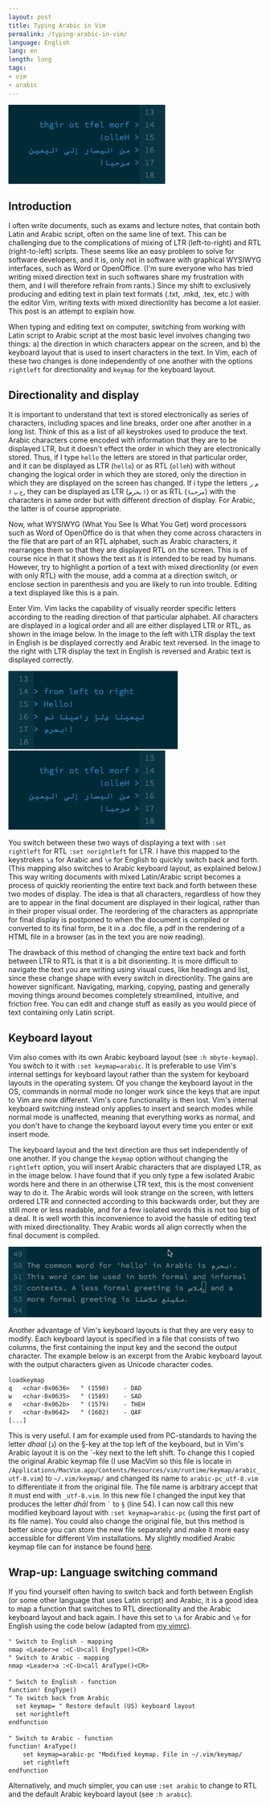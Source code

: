 ```yaml
---
layout: post
title: Typing Arabic in Vim 
permalink: /typing-arabic-in-vim/
language: English
lang: en
length: long
tags:
- vim
- arabic
---
```


![RTL display in Vim](/images/2017-06-22/rtl.png)

## Introduction
I often write documents, such as exams and lecture notes, that contain both Latin and Arabic script, often on the same line of text. This can be challenging due to the complications of mixing of LTR (left-to-right) and RTL (right-to-left) scripts. These seems like an easy problem to solve for software developers, and it is, only not in software with graphical WYSIWYG interfaces, such as Word or OpenOffice. (I'm sure everyone who has tried writing mixed direction text in such softwares share my frustration with them, and I will therefore refrain from rants.) Since my shift to exclusively producing and editing text in plain text formats (.txt, .mkd, .tex, etc.) with the editor Vim, writing texts with mixed directionlity has become a lot easier. This post is  an attempt to explain how.

When typing and editing text on computer, switching from working with Latin script to Arabic script at the most basic level involves changing two things: a)&nbsp;the direction in which characters appear on the screen, and b)&nbsp;the keyboard layout that is used to insert characters in the text. In Vim, each of these two changes is done independently of one another with the options `rightleft` for directionality and `keymap` for the keyboard layout.

## Directionality and display

It is important to understand that text is stored electronically as series of characters, including spaces and line breaks, order one after another in a long list. Think of this as a list of all keystrokes used to produce the text. Arabic characters come encoded with information that they are to be displayed LTR, but it doesn't effect the order in which they are electronically stored. Thus, if I type `hello` the letters are stored in that particular order, and it can be displayed as LTR (`hello`) or as RTL (`olleh`) with without changing the logical order in which they are stored, only the direction in which they are displayed on the screen has changed. If i type the letters `م` `ر` `ح` `ب` `ا`, they can be displayed as LTR (`ابحرم`) or as RTL (`مرحبا`) with the characters in same order but with different direction of display. For Arabic, the latter is of course appropriate.

Now, what WYSIWYG (What You See Is What You Get) word processors such as Word of OpenOffice do is that when they come across characters in the file that are part of an RTL alphabet, such as Arabic characters, it rearranges them so that they are displayed RTL on the screen. This is of course nice in that it shows the text as it is intended to be read by humans. However, try to highlight a portion of a text with mixed directionlity (or even with only RTL) with the mouse, add a comma at a direction switch, or enclose section in parenthesis and you are likely to run into trouble. Editing a text displayed like this is a pain.

Enter Vim. Vim lacks the capability of visually reorder specific letters according to the reading direction of that particular alphabet. All characters are displayed in a logical order and all are either displayed LTR or RTL, as shown in the image below. In the image to the left with LTR display the text in English is be displayed correctly and Arabic text reversed. In the image to the right with LTR display the text in English is reversed and Arabic text is displayed correctly.

![RTL display](/images/2017-06-22/ltr.png)&nbsp;![LTR display](/images/2017-06-22/rtl.png)

You switch between these two ways of displaying a text with `:set rightleft` for RTL `:set norightleft` for LTR. I have this mapped to the keystrokes `\a` for Arabic and `\e` for English to quickly switch back and forth. (This mapping also switches to Arabic keyboard layout, as explained below.) This way writing documents with mixed Latin/Arabic script becomes a process of quickly reorienting the entire text back and forth between these two modes of display. The idea is that all characters, regardless of how they are to appear in the final document are displayed in their logical, rather than in their proper visual order. The reordering of the characters as appropriate for final display is postponed to when the document is compiled or converted to its final form, be it in a .doc file, a pdf in the rendering of a HTML file in a browser (as in the text you are now reading).

The drawback of this method of changing the entire text back and forth between LTR to RTL is that it is a bit disorienting. It is more difficult to navigate the text you are writing using visual cues, like headings and list, since these change shape with every switch in directionlity. The gains are however significant. Navigating, marking, copying, pasting and generally moving things around becomes completely streamlined, intuitive, and friction free. You can edit and change stuff as easily as you would piece of text containing only Latin script.

## Keyboard layout

Vim also comes with its own Arabic keyboard layout (see `:h mbyte-keymap`). You switch to it with `:set keymap=arabic`. It is preferable to use Vim's internal settings for keyboard layout rather than the system for keyboard layouts in the operating system. Of you change the keyboard layout in the OS, commands in normal mode no longer work since the keys that are input to Vim are now different. Vim's core functionality is then lost. Vim's internal keyboard switching instead only applies to insert and search modes while normal mode is unaffected, meaning that everything works as normal, and you don't have to change the keyboard layout every time you enter or exit insert mode.

The keyboard layout and the text direction are thus set independently of one another. If you change the `keymap` option  without changing the `rightleft` option, you will insert Arabic characters that are displayed LTR, as in the image below. I have found that if you only type a few isolated Arabic words here and there in an otherwise LTR text, this is the most convenient way to do it. The Arabic words will look strange on the screen, with letters ordered LTR and connected according to this backwards order, but they are still more or less readable, and for a few isolated words this is not too big of a deal. It is well worth this inconvenience to avoid the hassle of editing text with mixed directionality. They Arabic words all align correctly when the final document is compiled.

![Arabic words in a LTR text.](/images/2017-06-22/arabic-in-ltr.png)

Another advantage of Vim's keyboard layouts is that they are very easy to modify. Each keyboard layout is specified in a file that consists of two columns, the first containing the input key and the second the output character. The example below is an excerpt from the Arabic keyboard layout with the output characters given as Unicode character codes.

``` vim
loadkeymap
q	<char-0x0636>	" (1590)	- DAD
w	<char-0x0635>	" (1589)	- SAD
e	<char-0x062b>	" (1579)	- THEH
r	<char-0x0642>	" (1602)	- QAF
[...]
```

This is very useful. I am for example used from PC-standards to having the letter *dhaal*&nbsp;(ذ) on the §-key at the top left of the keyboard, but in Vim's Arabic layout it is on the \`-key next to the left shift. To change this I copied the original Arabic keymap file (I&nbsp;use MacVim so this file is locate in `/Applications/MacVim.app/Contents/Resources/vim/runtime/keymap/arabic_utf-8.vim`) to `~/.vim/keymap/` and changed its name to `arabic-pc_utf-8.vim` to differentiate it from the original file. The file name is arbitrary accept that it must end with `_utf-8.vim`. In this new file I changed the input key that produces the letter *dhāl* from `` ` `` to `§` (line&nbsp;54). I can now call this new modified keyboard layout with `:set keymap=arabic-pc` (using the first part of its file name). You could also change the original file, but this method is better since you can store the new file separately and make it more easy accessible for different Vim installations. My slightly modified Arabic keymap file can for instance be found [here](https://github.com/andreasmhallberg/dotfiles).


## Wrap-up: Language switching command

If you find yourself often having to switch back and forth between English (or some other language that uses Latin script) and Arabic, it is a good idea to map a function that switches to RTL directionality and the Arabic keyboard layout and back again. I have this set to `\a` for Arabic and `\e` for English using the code below (adapted from [my vimrc](https://github.com/andreasmhallberg/dotfiles/blob/master/.vimrc)).

``` vim
" Switch to English - mapping
nmap <Leader>e :<C-U>call EngType()<CR>
" Switch to Arabic - mapping
nmap <Leader>a :<C-U>call AraType()<CR>

" Switch to English - function
function! EngType()
" To switch back from Arabic
  set keymap= " Restore default (US) keyboard layout
  set norightleft
endfunction

" Switch to Arabic - function
function! AraType()
    set keymap=arabic-pc "Modified keymap. File in ~/.vim/keymap/
    set rightleft
endfunction
```

Alternatively, and much simpler, you can use `:set arabic` to change to RTL and the default Arabic keyboard layout (see `:h arabic`).
